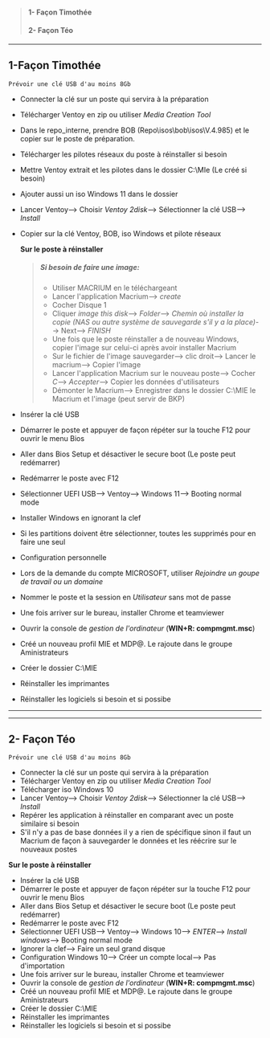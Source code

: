 >#### 1- Façon Timothée
>#### 2- Façon Téo
_____________


## **1-Façon Timothée**

`Prévoir une clé USB d'au moins 8Gb`
- Connecter la clé sur un poste qui servira à la préparation
- Télécharger Ventoy en zip ou utiliser _Media Creation Tool_
- Dans le repo_interne, prendre BOB (Repo\isos\bob\isos\V.4.985) et le copier sur le poste de préparation.
- Télécharger les pilotes réseaux du poste à réinstaller si besoin
- Mettre Ventoy extrait et les pilotes dans le dossier C:\MIe (Le créé si besoin)
- Ajouter aussi un iso Windows 11 dans le dossier
- Lancer Ventoy--> Choisir _Ventoy 2disk_--> Sélectionner la clé USB--> _Install_
- Copier sur la clé Ventoy, BOB, iso Windows et pilote réseaux
  
  **Sur le poste à réinstaller**
  >##### Si besoin de faire une image:
    >- Utiliser MACRIUM en le téléchargeant
    >- Lancer l'application Macrium--> _create_
    >- Cocher Disque 1
    >- Cliquer _image this disk_--> _Folder_--> _Chemin où installer la copie (NAS ou autre système de sauvegarde s'il y a la place)_--> Next--> _FINISH_
    >- Une fois que le poste réinstaller a de nouveau Windows, copier l'image sur celui-ci après avoir installer Macrium
    >- Sur le fichier de l'image sauvegarder--> clic droit--> Lancer le macrium--> Copier l'image
    >- Lancer l'application Macrium sur le nouveau poste--> Cocher _C_--> _Accepter_--> Copier les données d'utilisateurs
    >- Démonter le Macrium--> Enregistrer dans le dossier C:\MIE le Macrium et l'image (peut servir de BKP)
      
  
- Insérer la clé USB
- Démarrer le poste et appuyer de façon répéter sur la touche F12 pour ouvrir le menu Bios
- Aller dans Bios Setup et désactiver le secure boot (Le poste peut redémarrer)
- Redémarrer le poste avec F12
- Sélectionner UEFI USB--> Ventoy--> Windows 11--> Booting normal mode
- Installer Windows en ignorant la clef
- Si les partitions doivent être sélectionner, toutes les supprimés pour en faire une seul
- Configuration personnelle
- Lors de la demande du compte MICROSOFT, utiliser _Rejoindre un goupe de travail ou un domaine_
- Nommer le poste et la session en _Utilisateur_ sans mot de passe
- Une fois arriver sur le bureau, installer Chrome et teamviewer
- Ouvrir la console de _gestion de l'ordinateur_ (**WIN+R: compmgmt.msc**)
- Créé un nouveau profil MIE et MDP@. Le rajoute dans le groupe Aministrateurs
- Créer le dossier C:\MIE
- Réinstaller les imprimantes
- Réinstaller les logiciels si besoin et si possibe
______________________
______________________

## **2- Façon Téo**

`Prévoir une clé USB d'au moins 8Gb`
- Connecter la clé sur un poste qui servira à la préparation
- Télécharger Ventoy en zip ou utiliser _Media Creation Tool_
- Télécharger iso Windows 10
- Lancer Ventoy--> Choisir _Ventoy 2disk_--> Sélectionner la clé USB--> _Install_
- Repérer les application à réinstaller en comparant avec un poste similaire si besoin
- S'il n'y a pas de base données il y a rien de spécifique sinon il faut un Macrium de façon à sauvegarder le données et les réécrire sur le nouveaux postes

 **Sur le poste à réinstaller**

- Insérer la clé USB
- Démarrer le poste et appuyer de façon répéter sur la touche F12 pour ouvrir le menu Bios
- Aller dans Bios Setup et désactiver le secure boot (Le poste peut redémarrer)
- Redémarrer le poste avec F12
- Sélectionner UEFI USB--> Ventoy--> Windows 10--> _ENTER_--> _Install windows_--> Booting normal mode
- Ignorer la clef--> Faire un seul grand disque
- Configuration Windows 10--> Créer un compte local--> Pas d'importation
- Une fois arriver sur le bureau, installer Chrome et teamviewer
- Ouvrir la console de _gestion de l'ordinateur_ (**WIN+R: compmgmt.msc**)
- Créé un nouveau profil MIE et MDP@. Le rajoute dans le groupe Aministrateurs
- Créer le dossier C:\MIE
- Réinstaller les imprimantes
- Réinstaller les logiciels si besoin et si possibe
  
